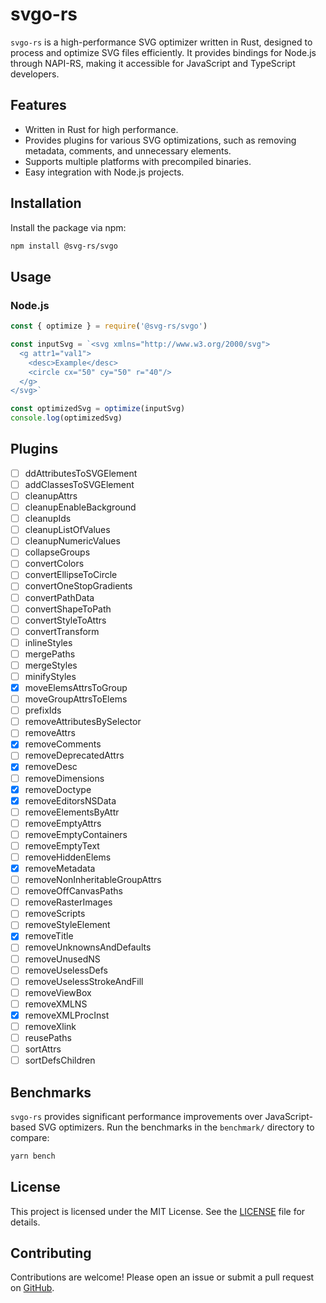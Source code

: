 # svgo-rs

`svgo-rs` is a high-performance SVG optimizer written in Rust, designed to process and optimize SVG files efficiently. It provides bindings for Node.js through NAPI-RS, making it accessible for JavaScript and TypeScript developers.

## Features

- Written in Rust for high performance.
- Provides plugins for various SVG optimizations, such as removing metadata, comments, and unnecessary elements.
- Supports multiple platforms with precompiled binaries.
- Easy integration with Node.js projects.

## Installation

Install the package via npm:

```bash
npm install @svg-rs/svgo
```

## Usage

### Node.js

```javascript
const { optimize } = require('@svg-rs/svgo')

const inputSvg = `<svg xmlns="http://www.w3.org/2000/svg">
  <g attr1="val1">
    <desc>Example</desc>
    <circle cx="50" cy="50" r="40"/>
  </g>
</svg>`

const optimizedSvg = optimize(inputSvg)
console.log(optimizedSvg)
```

## Plugins

- [ ] ddAttributesToSVGElement
- [ ] addClassesToSVGElement
- [ ] cleanupAttrs
- [ ] cleanupEnableBackground
- [ ] cleanupIds
- [ ] cleanupListOfValues
- [ ] cleanupNumericValues
- [ ] collapseGroups
- [ ] convertColors
- [ ] convertEllipseToCircle
- [ ] convertOneStopGradients
- [ ] convertPathData
- [ ] convertShapeToPath
- [ ] convertStyleToAttrs
- [ ] convertTransform
- [ ] inlineStyles
- [ ] mergePaths
- [ ] mergeStyles
- [ ] minifyStyles
- [x] moveElemsAttrsToGroup
- [ ] moveGroupAttrsToElems
- [ ] prefixIds
- [ ] removeAttributesBySelector
- [ ] removeAttrs
- [x] removeComments
- [ ] removeDeprecatedAttrs
- [x] removeDesc
- [ ] removeDimensions
- [x] removeDoctype
- [x] removeEditorsNSData
- [ ] removeElementsByAttr
- [ ] removeEmptyAttrs
- [ ] removeEmptyContainers
- [ ] removeEmptyText
- [ ] removeHiddenElems
- [x] removeMetadata
- [ ] removeNonInheritableGroupAttrs
- [ ] removeOffCanvasPaths
- [ ] removeRasterImages
- [ ] removeScripts
- [ ] removeStyleElement
- [x] removeTitle
- [ ] removeUnknownsAndDefaults
- [ ] removeUnusedNS
- [ ] removeUselessDefs
- [ ] removeUselessStrokeAndFill
- [ ] removeViewBox
- [ ] removeXMLNS
- [x] removeXMLProcInst
- [ ] removeXlink
- [ ] reusePaths
- [ ] sortAttrs
- [ ] sortDefsChildren

## Benchmarks

`svgo-rs` provides significant performance improvements over JavaScript-based SVG optimizers. Run the benchmarks in the `benchmark/` directory to compare:

```bash
yarn bench
```

## License

This project is licensed under the MIT License. See the [LICENSE](./LICENSE) file for details.

## Contributing

Contributions are welcome! Please open an issue or submit a pull request on [GitHub](https://github.com/oxidized-world/svgo-rs).
